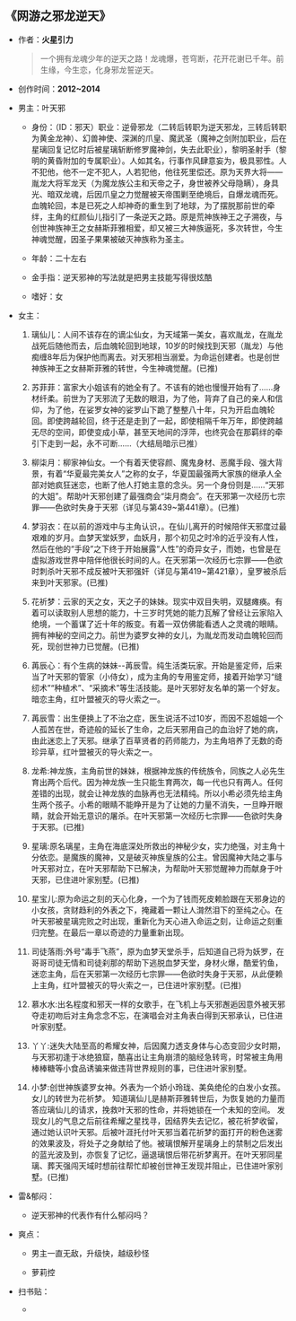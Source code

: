 ## 《网游之邪龙逆天》

- 作者：**火星引力**
  
    > 一个拥有龙魂少年的逆天之路！龙魂爆，苍穹断，花开花谢已千年。前生缘，今生恋，化身邪龙誓逆天。

- 创作时间：**2012~2014**

- 男主：叶天邪

  * 身份：（ID：邪天）职业：逆骨邪龙（二转后转职为逆天邪龙，三转后转职为黄金龙神）、幻兽神使、深渊的爪皇、魔武圣（魔神之剑附加职业，后在星璃回复记忆时后被星璃斩断修罗魔神剑，失去此职业），黎明圣射手（黎明的黄昏附加的专属职业）。人如其名，行事作风肆意妄为，极具邪性。人不犯他，他不一定不犯人，人若犯他，他往死里偿还。原为天界大将——胤龙大将军龙天（为魔龙族公主和天帝之子，身世被养父母隐瞒），身具光、暗双龙魂，后因爪皇之力觉醒被天帝围剿至绝境后，自爆龙魂而死。血魄轮回，本是已死之人却神奇的重生到了地球，为了摆脱那前世的牵绊，主角的红颜仙儿指引了一条逆天之路。原是荒神族神王之子溯夜，与创世神族神王之女赫斯菲雅相爱，却又被三大神族逼死，多次转世，今生神魂觉醒，因圣子果果被破灭神族称为圣主。
  
  * 年龄：二十左右
  * 金手指：逆天邪神的写法就是把男主技能写得很炫酷
  * 嗜好：女

- 女主：

  1. 璃仙儿：人间不该存在的谪尘仙女，为天域第一美女，喜欢胤龙，在胤龙战死后随他而去，后血魄轮回到地球，10岁的时候找到天邪（胤龙）与他痴缠8年后为保护他而离去。对天邪相当溺爱。为命运创建者。也是创世神族神王之女赫斯菲雅的转世，今生神魂觉醒。(已推)

  2. 苏菲菲：富家大小姐该有的她全有了。不该有的她也慢慢开始有了……身材纤柔。前世为了天邪流了无数的眼泪，为了他，背弃了自己的亲人和信仰，为了他，在娑罗女神的娑罗山下跪了整整八十年，只为开启血魄轮回。即使跨越轮回，终于还是走到了一起，即使相隔千年万年，即使跨越无尽的空间，即使变成小草，甚至天地间的浮萍，也终究会在那羁绊的牵引下走到一起，永不可断……（大结局暗示已推）
  3. 柳柒月：柳家神仙女。一个有着天使容颜、魔鬼身材、恶魔手段、强大背景，有着“华夏最完美女人”之称的女子，华夏国最强两大家族的继承人全部对她疯狂迷恋，也断了他人打她主意的念头。另一个身份则是……“天邪的大姐”。帮助叶天邪创建了最强商会“柒月商会”。在天邪第一次经历七宗罪——色欲时失身于天邪（详见与第439~第441章）。(已推)
  4. 梦羽衣：在以前的游戏中与主角认识，。在仙儿离开的时候陪伴天邪度过最艰难的岁月。血梦天堂妖罗，血妖月，那个初见之时冷的近乎没有人性，然后在他的“手段”之下终于开始展露“人性”的奇异女子，而她，也曾是在虚拟游戏世界中陪伴他很长时间的人。在天邪第一次经历七宗罪——色欲时刺杀叶天邪不成反被叶天邪强奸（详见与第419~第421章），皇罗被杀后来到叶天邪家。(已推)
  5. 花祈梦：云家的天之女，天之子的妹妹。现实中双目失明，双腿瘫痪。有着可以读取别人思想的能力，十三岁时凭她的能力瓦解了曾经让云家陷入绝境，一个蓄谋了近十年的叛变。有着一双仿佛能看透人之灵魂的眼睛。拥有神秘的空间之力。前世为婆罗女神的女儿，为胤龙而发动血魄轮回而死，现创世神力已觉醒。(已推)
  6. 苒辰心：有个生病的妹妹--苒辰雪。纯生活类玩家。开始是鉴定师，后来当了叶天邪的管家（小侍女），成为主角的专用鉴定师，接着开始学习“缝纫术”“种植术”、“采摘术”等生活技能。是叶天邪好友名单的第一个好友。暗恋主角，红叶盟被灭的导火索之一。
  7. 苒辰雪：出生便换上了不治之症，医生说活不过10岁，而因不忍姐姐一个人孤苦在世，奇迹般的延长了生命，之后天邪用自己的血治好了她的病，由此迷恋上了天邪。继承了百草贤者的药师能力，为主角培养了无数的奇珍异草，红叶盟被灭的导火索之一。
  8. 龙希:神龙族，主角前世的妹妹，根据神龙族的传统族令，同族之人必先生育出两个后代。因为神龙族一生只能生育两次，每一代也只有两人。任何差错的出现，就会让神龙族的血脉再也无法精纯。所以小希必须先给主角生两个孩子。小希的眼睛不能睁开是为了让她的力量不消失，一旦睁开眼睛，就会开始无意识的屠杀。在叶天邪第一次经历七宗罪——色欲时失身于天邪。(已推)
  9. 星璃:原名璃星，主角在海底深处所救出的神秘少女，实力绝强，对主角十分依恋。是魔族的魔神，又是破灭神族皇族的公主。曾因魔神大陆之事与叶天邪对立，在叶天邪帮助下已解决，为帮助叶天邪觉醒神力而献身于叶天邪，已住进叶家别墅。(已推)
  10. 星宝儿:原为命运之刻的天心化身，一个为了钱而死皮赖脸跟在天邪身边的小女孩，贪财趋利的外表之下，掩藏着一颗让人潸然泪下的至纯之心。在叶天邪被星璃完败之时出现，重新化为天心进入命运之刻，让命运之刻重归完整。在最后一章以奇迹的力量重新出现。
  11. 司徒落雨:外号“毒手飞燕”，原为血梦天堂杀手，后知道自己将为妖罗，在哥哥司徒无情和司徒刹那的帮助下逃脱血梦天堂，身材火爆，酷爱钓鱼，迷恋主角，后在天邪第一次经历七宗罪——色欲时失身于天邪，从此便赖上主角，红叶盟被灭的导火索之一，已住进叶家别墅。(已推)
  12. 慕水水:出名程度和邪天一样的女歌手，在飞机上与天邪邂逅因意外被天邪夺走初吻后对主角念念不忘，在演唱会对主角表白得到天邪承认，已住进叶家别墅。
  13. 丫丫:迷失大陆至高的希耀女神，后因魔力透支身体与心态变回少女时期，与天邪初逢于冰绝狼窟，酷喜出让主角崩溃的脑经急转弯，时常被主角用棒棒糖等小食品诱骗来做违背世界规则的事，已住进叶家别墅。
  14. 小梦:创世神族婆罗女神。外表为一个娇小玲珑、美奂绝伦的白发小女孩。女儿的转世为花祈梦。
  知道璃仙儿是赫斯菲雅转世后，为恢复她的力量而答应璃仙儿的请求，挽救叶天邪的性命，并将她锁在一个未知的空间。
  发现女儿的气息之后前往希耀之星找寻，因结界失去记忆，被花祈梦收留，通过她认识叶天邪。后被叶涯托付叶天邪当着花祈梦的面打开的粉色迷雾的效果波及，将处子之身献给了他。被璃恨解开星璃身上的禁制之后发出的蓝光波及到，亦恢复了记忆，逼退璃恨后带花祈梦离开。在叶天邪同星璃、葬天强闯天域时想前往帮忙却被创世神王发现并阻止，已住进叶家别墅。(已推)

- 雷&郁闷：

  * 逆天邪神的代表作有什么郁闷吗？

- 爽点：
  
  * 男主一直无敌，升级快，越级秒怪

  * 萝莉控

- 扫书贴：
  
  * 